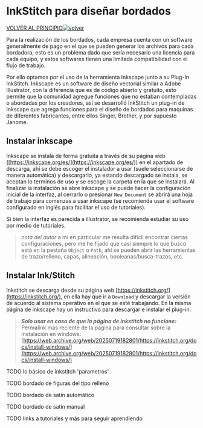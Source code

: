 # InkStitch para diseñar bordados

[VOLVER AL PRINCIPIO](/../..)[![volver](https://web.archive.org/web/20090723231316/http://www.geocities.com/empordanacio/back.gif)](/../..)

Para la realización de los bordados, cada empresa cuenta con un software generalmente de pago en el que se pueden generar los archivos para cada bordadora, esto es un problema dado que sería necesario una licencia para cada equipo, y estos softwares tienen una limitada compatibilidad con el flujo de trabajo.

Por ello optamos por el uso de la herramienta Inkscape junto a su Plug-In InkStitch. Inkscape es un software de diseño vectorial similar a Adobe Illustrator, con la diferencia que es de código abierto y gratuito, esto permite que la comunidad agregue funciones que no estaban contempladas o abordadas por los creadores, así se desarrolló InkStitch un plug-in de Inkscape que agrega funciones para el diseño de bordados para maquinas de diferentes fabricantes, entre ellos Singer, Brother, y por supuesto Janome.

## Instalar inkscape

Inkscape se instala de forma gratuita a través de su página web ([https://inkscape.org/es/](https://inkscape.org/es/)) en el apartado de descarga, ahí se debe escoger el instalador a usar (suele seleccionarse de manera automática) y descargarlo, ya estando descargado se instala, se aceptan lo terminos de uso y se escoge la carpeta en la que se instalará. Al finalizar la instalación se abre inkscape y se puede hacer la configuración inicial de la interfaz, al cerrarlo o presionar `New Document` se abrirá una hoja de trabajo para comenzas a usar inkscape (se recomienda usar el software configurado en inglés para facilitar el uso de tutoriales).

Si bien la interfaz es parecida a illustrator, se recomienda estudiar su uso por medio de tutoriales.

> *nota del autor*
a mi en particular me resulta difícil encontrar ciertas configuraciones, pero me he fijado que casi siempre lo que busco está en la pestaña `Object` o `Path`, ahí se pueden abrir las herramientas de trazo/relleno, capas, alineación, booleanas/busca-trazos, etc.

## Instalar Ink/Stitch

Inkstitch se descarga desde su página web [https://inkstitch.org/](https://inkstitch.org/), en ella hay que ir a `Download` y descargar la versión de acuerdo al sistema operativo en el que se esté trabajando. En la misma página de inkscape hay un instructivo para descargar e instalar el plug-in.

> ***Solo usar en caso de que la página de inkstitch no funcione:***
Permalink más reciente de la página para consultar sobre la instalación en windows: [https://web.archive.org/web/20250719182801/https://inkstitch.org/docs/install-windows/](https://web.archive.org/web/20250719182801/https://inkstitch.org/docs/install-windows/)


TODO lo básico de inkstitch 'parametros'

TODO bordado de figuras del tipo relleno

TODO bordado de satin automático

TODO bordado de satin manual

TODO links a tutoriales y más para seguir aprendiendo
